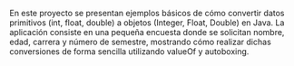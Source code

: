 En este proyecto se presentan ejemplos básicos de cómo convertir datos primitivos (int, float, double) a objetos (Integer, Float, Double) en Java.
La aplicación consiste en una pequeña encuesta donde se solicitan nombre, edad, carrera y número de semestre, mostrando cómo realizar dichas conversiones de forma sencilla utilizando valueOf y autoboxing.
